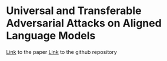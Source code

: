 # Universal and Transferable Adversarial Attacks on Aligned Language Models

[Link](https://arxiv.org/pdf/2307.15043) to the paper
[Link](https://github.com/llm-attacks/llm-attacks) to the github repository

